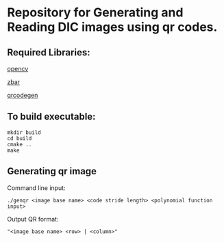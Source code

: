 # Repository for Generating and Reading DIC images using qr codes.

## Required Libraries:

[opencv](https://github.com/opencv/opencv)

[zbar](https://github.com/ZBar/ZBar)

[qrcodegen](https://www.nayuki.io/page/qr-code-generator-library)


## To build executable:
```
mkdir build
cd build
cmake ..
make
```

## Generating qr image

Command line input:
```
./genqr <image base name> <code stride length> <polynomial function input>
```

Output QR format:
```
"<image base name> <row> | <column>"
```

